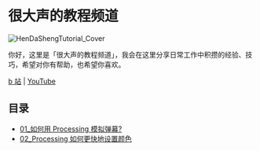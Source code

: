 
# 很大声的教程频道
![HenDaShengTutorial_Cover](https://user-images.githubusercontent.com/20842136/137672614-39ccd3d8-7655-48a3-9c75-5f96514be5d4.png)

你好，这里是「很大声的教程频道」，我会在这里分享日常工作中积攒的经验、技巧，希望对你有帮助，也希望你喜欢。

[b 站](https://space.bilibili.com/25994604?spm_id_from=333.788.b_765f7570696e666f.2) | [YouTube](https://www.youtube.com/channel/UCbNta62FKZgKpnwnsjRq-dg)

## 目录
* [01_如何用 Processing 模拟弹幕?](01_Danmaku)
* [02_Processing 如何更快地设置颜色](02_StringToColor)
